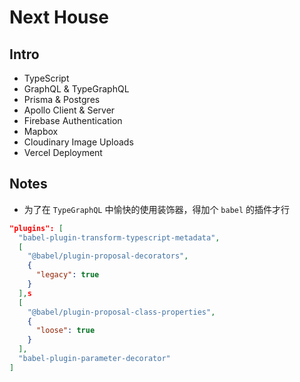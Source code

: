 # Next House

## Intro

- TypeScript
- GraphQL & TypeGraphQL
- Prisma & Postgres
- Apollo Client & Server
- Firebase Authentication
- Mapbox
- Cloudinary Image Uploads
- Vercel Deployment

## Notes

- 为了在 `TypeGraphQL` 中愉快的使用装饰器，得加个 `babel` 的插件才行

```json
"plugins": [
  "babel-plugin-transform-typescript-metadata",
  [
    "@babel/plugin-proposal-decorators",
    {
      "legacy": true
    }
  ],s
  [
    "@babel/plugin-proposal-class-properties",
    {
      "loose": true
    }
  ],
  "babel-plugin-parameter-decorator"
]
```
